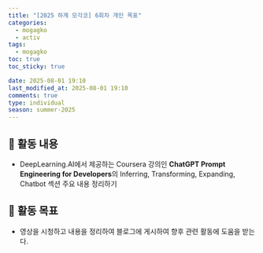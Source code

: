 ```yaml
---
title: "[2025 하계 모각코] 6회차 개인 목표"
categories:
  - mogagko
  - activ
tags:
  - mogagko
toc: true
toc_sticky: true

date: 2025-08-01 19:10
last_modified_at: 2025-08-01 19:10
comments: true
type: individual
season: summer-2025
---
```


## 📍 활동 내용
- DeepLearning.AI에서 제공하는 Coursera 강의인 **ChatGPT Prompt Engineering for Developers**의 Inferring, Transforming, Expanding, Chatbot 섹션 주요 내용 정리하기

## 📍 활동 목표
- 영상을 시청하고 내용을 정리하여 블로그에 게시하여 향후 관련 활동에 도움을 받는다.

<br>

